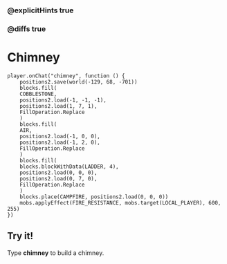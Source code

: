 ### @explicitHints true

### @diffs true

# Chimney

```template
player.onChat("chimney", function () {
    positions2.save(world(-129, 68, -701))
    blocks.fill(
    COBBLESTONE,
    positions2.load(-1, -1, -1),
    positions2.load(1, 7, 1),
    FillOperation.Replace
    )
    blocks.fill(
    AIR,
    positions2.load(-1, 0, 0),
    positions2.load(-1, 2, 0),
    FillOperation.Replace
    )
    blocks.fill(
    blocks.blockWithData(LADDER, 4),
    positions2.load(0, 0, 0),
    positions2.load(0, 7, 0),
    FillOperation.Replace
    )
    blocks.place(CAMPFIRE, positions2.load(0, 0, 0))
    mobs.applyEffect(FIRE_RESISTANCE, mobs.target(LOCAL_PLAYER), 600, 255)
})
```

## Try it!

Type **chimney** to build a chimney.